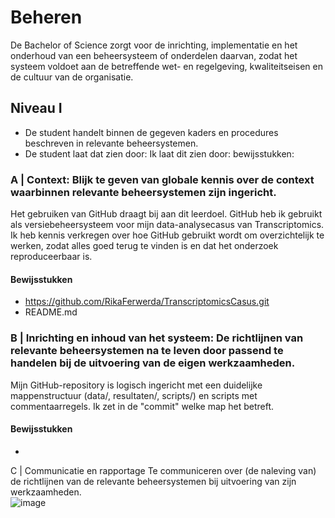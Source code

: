 # Beheren			
De Bachelor of Science zorgt voor de inrichting, implementatie en het onderhoud van een beheersysteem of onderdelen daarvan, zodat het systeem voldoet aan de betreffende wet- en regelgeving, kwaliteitseisen en de cultuur van de organisatie.			

## Niveau I		
- De student handelt binnen de gegeven kaders en procedures beschreven in relevante beheersystemen.		
- De student laat dat zien door:	Ik laat dit zien door:	bewijsstukken:

### A | Context: Blijk te geven van globale kennis over de context waarbinnen relevante beheersystemen zijn ingericht.
Het gebruiken van GitHub draagt bij aan dit leerdoel. GitHub heb ik gebruikt als versiebeheersysteem voor mijn data-analysecasus van Transcriptomics. Ik heb kennis verkregen over hoe GitHub gebruikt wordt om overzichtelijk te werken, zodat alles goed
terug te vinden is en dat het onderzoek reproduceerbaar is. 

#### Bewijsstukken
- https://github.com/RikaFerwerda/TranscriptomicsCasus.git
- README.md


### B | Inrichting en inhoud van het systeem: De richtlijnen van relevante beheersystemen na te leven door passend te handelen bij de uitvoering van de eigen werkzaamheden.
Mijn GitHub-repository is logisch ingericht met een duidelijke mappenstructuur (data/, resultaten/, scripts/) en scripts met commentaarregels. Ik zet in de "commit" welke map het betreft.

#### Bewijsstukken
- 


C | Communicatie en rapportage	Te communiceren over (de naleving van) de richtlijnen van de relevante beheersystemen bij uitvoering van zijn werkzaamheden.		
![image](https://github.com/user-attachments/assets/a9786637-d648-494c-a18f-59d303a84f37)
